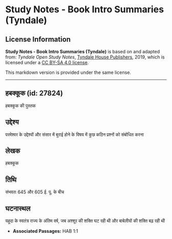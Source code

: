 # Study Notes - Book Intro Summaries (Tyndale)

## License Information

**Study Notes - Book Intro Summaries (Tyndale)** is based on and adapted from: _Tyndale Open Study Notes_, [Tyndale House Publishers](https://tyndaleopenresources.com/), 2019, which is licensed under a [CC BY-SA 4.0 license](https://creativecommons.org/licenses/by-sa/4.0/legalcode.en).

This markdown version is provided under the same license.



--------------------------------

## हबक्कूक (id: 27824)

हबक्कूक की पुस्तक

उद्देश्य
--------

परमेश्वर के उद्देश्यों और संसार में बुराई होने के विषय में कुछ कठिन प्रश्नों को संबोधित करना

लेखक
----

हबक्कूक

तिथि
----

संभवतः 645 और 605 ई. पू. के बीच

घटनास्थल
--------

यहूदा के स्वतंत्र राज्य के अंतिम वर्ष, जब अश्शूर की शक्ति घट रही थी और बाबेलीयों की शक्ति बढ़ रही थी

* **Associated Passages:** HAB 1:1

